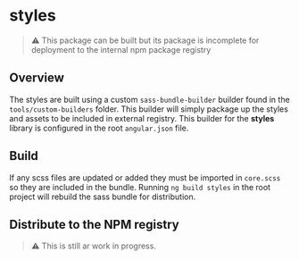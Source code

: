 # styles

> ⚠️ This package can be built but its package is incomplete for deployment to the internal npm package registry

## Overview

The styles are built using a custom `sass-bundle-builder` builder found in the `tools/custom-builders` folder. This builder will simply package up the styles and assets to be included in external registry. This builder for the **styles** library is configured in the root `angular.json` file.

## Build

If any scss files are updated or added they must be imported in `core.scss` so they are included in the bundle. Running `ng build styles` in the root project will rebuild the sass bundle for distribution.

## Distribute to the NPM registry

> ⚠️ This is still ar work in progress.
